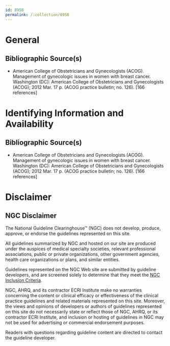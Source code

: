 ```yaml
---
id: 8958
permalink: /:collection/8958
---
```


# General

## Bibliographic Source(s)

- American College of Obstetricians and Gynecologists (ACOG). Management of gynecologic issues in women with breast cancer. Washington (DC): American College of Obstetricians and Gynecologists (ACOG); 2012 Mar. 17 p. (ACOG practice bulletin; no. 126). [166 references]

# Identifying Information and Availability

## Bibliographic Source(s)

- American College of Obstetricians and Gynecologists (ACOG). Management of gynecologic issues in women with breast cancer. Washington (DC): American College of Obstetricians and Gynecologists (ACOG); 2012 Mar. 17 p. (ACOG practice bulletin; no. 126). [166 references]

# Disclaimer

## NGC Disclaimer

The National Guideline Clearinghouse™ (NGC) does not develop, produce, approve, or endorse the guidelines represented on this site.

All guidelines summarized by NGC and hosted on our site are produced under the auspices of medical specialty societies, relevant professional associations, public or private organizations, other government agencies, health care organizations or plans, and similar entities.

Guidelines represented on the NGC Web site are submitted by guideline developers, and are screened solely to determine that they meet the [NGC Inclusion Criteria](/help-and-about/summaries/inclusion-criteria).

NGC, AHRQ, and its contractor ECRI Institute make no warranties concerning the content or clinical efficacy or effectiveness of the clinical practice guidelines and related materials represented on this site. Moreover, the views and opinions of developers or authors of guidelines represented on this site do not necessarily state or reflect those of NGC, AHRQ, or its contractor ECRI Institute, and inclusion or hosting of guidelines in NGC may not be used for advertising or commercial endorsement purposes.

Readers with questions regarding guideline content are directed to contact the guideline developer.

